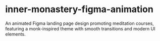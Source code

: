 # inner-monastery-figma-animation
An animated Figma landing page design promoting meditation courses, featuring a monk-inspired theme with smooth transitions and modern UI elements.
